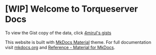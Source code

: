 # [WIP] Welcome to Torqueserver Docs

To view the Gist copy of the data, click [4mirul's gists](https://gist.github.com/4mirul)

This website is built with [MkDocs Material](https://squidfunk.github.io/mkdocs-material/) theme. For full documentation visit [mkdocs.org](https://www.mkdocs.org) and [Reference - Material for MkDocs](https://squidfunk.github.io/mkdocs-material/reference/).
